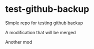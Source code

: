 # test-github-backup
Simple repo for testing github backup

A modification that will be merged

Another mod
